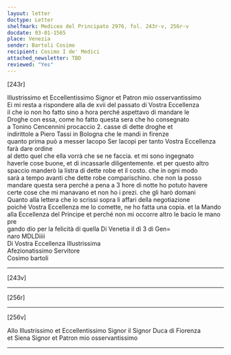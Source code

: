 ```yaml
---
layout: letter
doctype: Letter
shelfmark: Mediceo del Principato 2976, fol. 243r-v, 256r-v
docdate: 03-01-1565
place: Venezia
sender: Bartoli Cosimo
recipient: Cosimo I de' Medici
attached_newsletter: TBD
reviewed: "Yes"
---
```


[243r]  
  
  
Illustrissimo et Eccellentissimo Signor et Patron mio osservantissimo  
Ei mi resta a rispondere alla de xvii del passato di Vostra Eccellenza  
il che io non ho fatto sino a hora perché aspettavo di mandare le  
Droghe con essa, come ho fatto questa sera che ho consegnato  
a Tonino Cencennini procaccio 2. casse di dette droghe et  
indirittole a Piero Tassi in Bologna che le mandi in firenze  
quanto prima può a messer Iacopo Ser Iacopi per tanto Vostra Eccellenza farà dare ordine  
al detto quel che ella vorrà che se ne faccia. et mi sono ingegnato  
haverle cose buone, et di incassarle diligentemente. et per questo altro  
spaccio manderò la listra di dette robe et il costo. che in ogni modo  
sarà a tempo avanti che dette robe comparischino. che non la posso  
mandare questa sera perché a pena a 3 hore di notte ho potuto havere  
certe cose che mi manavano et non ho i prezi. che gli harò domani  
Quanto alla lettera che io scrissi sopra li affari della negotiazione  
poiché Vostra Eccellenza me lo comette, ne ho fatta una copia. et la Mando  
alla Eccellenza del Principe et perché non mi occorre altro le bacio le mano pre  
gando dio per la felicità di quella Di Venetia il dì 3 di Gen=  
naro MDLDiiii  
Di Vostra Eccellenza Illustrissima  
Afezionatissimo Servitore  
Cosimo bartoli  
  
---  

[243v]  
  
  
  
---  

[256r]  
  
  
  
---  

[256v]  
  
  
Allo Illustrissimo et Eccellentissimo Signor il Signor Duca di Fiorenza  
et Siena Signor et Patron mio osservantissimo  
  
---  

